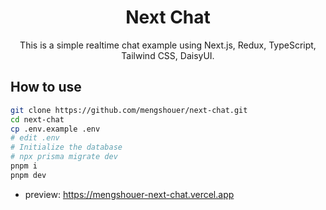 <h1 align="center">Next Chat</h1>

<div align="center">
This is a simple realtime chat example using Next.js, Redux, TypeScript, Tailwind CSS, DaisyUI.
</div>

## How to use

```bash
git clone https://github.com/mengshouer/next-chat.git
cd next-chat
cp .env.example .env
# edit .env
# Initialize the database
# npx prisma migrate dev
pnpm i
pnpm dev
```

- preview: https://mengshouer-next-chat.vercel.app
